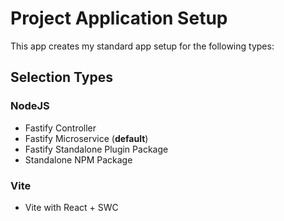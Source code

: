# Project Application Setup
This app creates my standard app setup for the following types:

## Selection Types

### NodeJS
* Fastify Controller
* Fastify Microservice (**default**)
* Fastify Standalone Plugin Package
* Standalone NPM Package

### Vite
* Vite with React + SWC